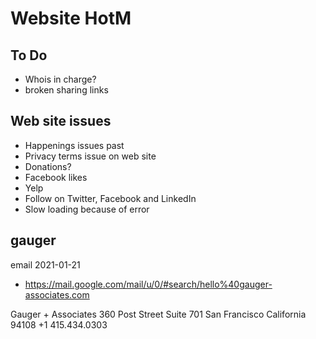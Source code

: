 # Website HotM

## To Do

* Whois in charge?
* broken sharing links


## Web site issues

* Happenings issues past
* Privacy terms issue on web site
* Donations?
* Facebook likes
* Yelp
* Follow on Twitter, Facebook and LinkedIn
* Slow loading because of error


## gauger

email 2021-01-21

* https://mail.google.com/mail/u/0/#search/hello%40gauger-associates.com

Gauger + Associates
360 Post Street Suite 701
San Francisco California 94108
+1 415.434.0303
